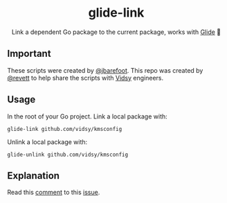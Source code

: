 <h1 align="center">
  glide-link
</h1>

<p align="center">
  Link a dependent Go package to the current package, works with <a href="https://github.com/Masterminds/glide" target="_blank">Glide</a> 🎉
</p>

## Important

These scripts were created by [@jbarefoot](https://github.com/jbarefoot). This repo was created by [@revett](https://github.com/revett) to help share the scripts with [Vidsy](http://vidsy.co/) engineers.

## Usage

In the root of your Go project. Link a local package with:

```
glide-link github.com/vidsy/kmsconfig
```

Unlink a local package with:

```
glide-unlink github.com/vidsy/kmsconfig
```

## Explanation

Read this [comment](https://github.com/Masterminds/glide/issues/548#issuecomment-257388512) to this [issue](https://github.com/Masterminds/glide/issues/548).
